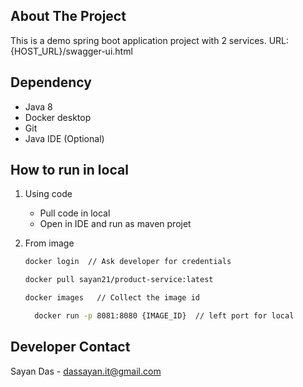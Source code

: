 ## About The Project
This is a demo spring boot application project with 2 services. 
URL: {HOST_URL}/swagger-ui.html

## Dependency
* Java 8
* Docker desktop
* Git
* Java IDE (Optional)

## How to run in local
1. Using code
    * Pull code in local
    * Open in IDE and run as maven projet
2. From image 
    ```sh
   docker login  // Ask developer for credentials 
   ```
   ```sh
   docker pull sayan21/product-service:latest
   ```
   ```sh
   docker images   // Collect the image id
   ```
   
   ```sh
     docker run -p 8081:8080 {IMAGE_ID}  // left port for local
   ```
## Developer Contact
Sayan Das - dassayan.it@gmail.com
